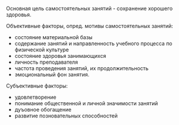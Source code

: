 Основная цель самостоятельных занятий - сохранение хорошего здоровья. 

Объективные факторы, опред. мотивы самостоятельных занятий:

- состояние материальной базы
- содержание занятий и направленность учебного процесса по физической культуре
- состояние здоровья занимающихся
- личность преподавателя
- частота проведения занятий, их продолжительность
- эмоциональный фон занятия. 

Субъективные факторы:
- удовлетворение
- понимание общественной и личной значимости занятий
- дуъовное обогащение 
- развитие позновательных способностей
